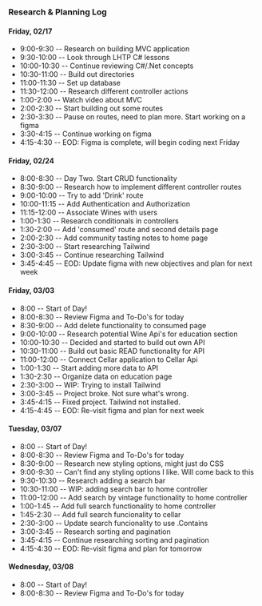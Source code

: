 ### Research & Planning Log
#### Friday, 02/17
* 9:00-9:30 -- Research on building MVC application
* 9:30-10:00 -- Look through LHTP C# lessons
* 10:00-10:30 -- Continue reviewing C#/.Net concepts
* 10:30-11:00 -- Build out directories
* 11:00-11:30 -- Set up database
* 11:30-12:00 -- Research different controller actions
* 1:00-2:00 -- Watch video about MVC
* 2:00-2:30 -- Start building out some routes
* 2:30-3:30 -- Pause on routes, need to plan more. Start working on a figma
* 3:30-4:15 -- Continue working on figma
* 4:15-4:30 -- EOD: Figma is complete, will begin coding next Friday

#### Friday, 02/24
* 8:00-8:30 -- Day Two. Start CRUD functionality
* 8:30-9:00 -- Research how to implement different controller routes
* 9:00-10:00 -- Try to add 'Drink' route
* 10:00-11:15 -- Add Authentication and Authorization
* 11:15-12:00 -- Associate Wines with users
* 1:00-1:30 -- Research conditionals in controllers
* 1:30-2:00 -- Add 'consumed' route and second details page
* 2:00-2:30 -- Add community tasting notes to home page
* 2:30-3:00 -- Start researching Tailwind
* 3:00-3:45 -- Continue researching Tailwind
* 3:45-4:45 -- EOD: Update figma with new objectives and plan for next week

#### Friday, 03/03
* 8:00 -- Start of Day!
* 8:00-8:30 -- Review Figma and To-Do's for today
* 8:30-9:00 -- Add delete functionality to consumed page
* 9:00-10:00 -- Research potential Wine Api's for education section
* 10:00-10:30 -- Decided and started to build out own API 
* 10:30-11:00 -- Build out basic READ functionality for API
* 11:00-12:00 -- Connect Cellar application to Cellar Api
* 1:00-1:30 -- Start adding more data to API
* 1:30-2:30 -- Organize data on education page
* 2:30-3:00 -- WIP: Trying to install Tailwind
* 3:00-3:45 -- Project broke. Not sure what's wrong.
* 3:45-4:15 -- Fixed project. Tailwind not installed.
* 4:15-4:45 -- EOD: Re-visit figma and plan for next week

#### Tuesday, 03/07
* 8:00 -- Start of Day!
* 8:00-8:30 -- Review Figma and To-Do's for today
* 8:30-9:00 -- Research new styling options, might just do CSS
* 9:00-9:30 -- Can't find any styling options I like. Will come back to this
* 9:30-10:30 -- Research adding a search bar 
* 10:30-11:00 -- WIP: adding search bar to home controller
* 11:00-12:00 -- Add search by vintage functionality to home controller
* 1:00-1:45 -- Add full search functionality to home controller
* 1:45-2:30 -- Add full search funcionality to cellar
* 2:30-3:00 -- Update search funcionality to use .Contains
* 3:00-3:45 -- Research sorting and pagination
* 3:45-4:15 -- Continue researching sorting and pagination
* 4:15-4:30 -- EOD: Re-visit figma and plan for tomorrow

#### Wednesday, 03/08
* 8:00 -- Start of Day!
* 8:00-8:30 -- Review Figma and To-Do's for today